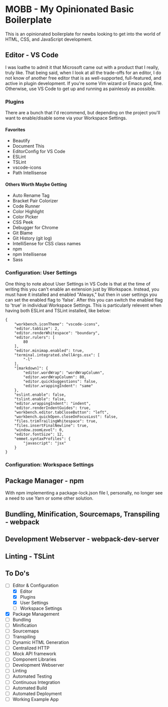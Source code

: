# MOBB - My Opinionated Basic Boilerplate
This is an opinionated boilerplate for newbs looking to get into the world of HTML, CSS, and JavaScript development.

## Editor - VS Code
I was loathe to admit it that Microsoft came out with a product that I really, truly like. That being said, when I look at all the trade-offs for an editor, I do not know of another free editor that is as well-supported, full-featured, and active in plugin development. If you're some Vim wizard or Emacs god, fine. Otherwise, use VS Code to get up and running as painlessly as possible.

### Plugins
There are a bunch that I'd recommend, but depending on the project you'll want to enable/disable some via your Workspace Settings.

#### Favorites
- Beautify
- Document This
- EditorConfig for VS Code
- ESLint
- TSLint
- vscode-icons
- Path Intellisense

#### Others Worth Maybe Getting
- Auto Rename Tag
- Bracket Pair Colorizer
- Code Runner
- Color Highlight
- Color Picker
- CSS Peek
- Debugger for Chrome
- Git Blame
- Git History (git log)
- IntelliSense for CSS class names
- npm
- npm Intellisense
- Sass

### Configuration: User Settings
One thing to note about User Settings in VS Code is that at the time of writing this you can't enable an extension just by Workspace. Instead, you must have it installed and enabled "Always," but then in user settings you can set the enabled flag to 'false'. After this you can switch the enabled flag to 'true' in individual Workspace Settings. This is particularly relevent when having both ESLint and TSLint installed, like below:
```
{
    "workbench.iconTheme": "vscode-icons",
    "editor.tabSize": 2,
    "editor.renderWhitespace": "boundary",
    "editor.rulers": [
        80
    ],
    "editor.minimap.enabled": true,
    "terminal.integrated.shellArgs.osx": [
        "-l"
    ],
    "[markdown]": {
        "editor.wordWrap": "wordWrapColumn",
        "editor.wordWrapColumn": 80,
        "editor.quickSuggestions": false,
        "editor.wrappingIndent": "same"
    },
    "eslint.enable": false,
    "tslint.enable": false,
    "editor.wrappingIndent": "indent",
    "editor.renderIndentGuides": true,
    "workbench.editor.tabCloseButton": "left",
    "workbench.quickOpen.closeOnFocusLost": false,
    "files.trimTrailingWhitespace": true,
    "files.insertFinalNewline": true,
    "window.zoomLevel": 0,
    "editor.fontSize": 12,
    "emmet.syntaxProfiles": {
        "javascript": "jsx"
    }
}
```

### Configuration: Workspace Settings

## Package Manager - npm
With npm implementing a package-lock.json file I, personally, no longer see a need to use Yarn or some other solution.

## Bundling, Minification, Sourcemaps, Transpiling - webpack

## Development Webserver - webpack-dev-server

## Linting - TSLint

## To Do's
- [ ] Editor & Configuration
  - [x] Editor
  - [x] Plugins
  - [x] User Settings
  - [ ] Workspace Settings
- [x] Package Management
- [ ] Bundling
- [ ] Minification
- [ ] Sourcemaps
- [ ] Transpiling
- [ ] Dynamic HTML Generation
- [ ] Centralized HTTP
- [ ] Mock API framework
- [ ] Component Libraries
- [ ] Development Webserver
- [ ] Linting
- [ ] Automated Testing
- [ ] Continuous Integration
- [ ] Automated Build
- [ ] Automated Deployment
- [ ] Working Example App
